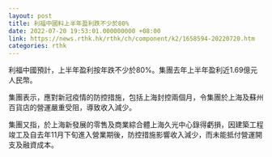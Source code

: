 ```yaml
---
layout: post
title: 利福中國料上半年盈利跌不少於80%
date: 2022-07-20 19:53:01.000000000 +08:00
link: https://news.rthk.hk/rthk/ch/component/k2/1658594-20220720.htm
categories: rthk
---
```


利福中國預計，上半年盈利按年跌不少於80%。集團去年上半年盈利近1.69億元人民幣。

集團表示，應對新冠疫情的防控措施，包括上海封控兩個月，令集團於上海及蘇州百貨店的營運嚴重受阻，導致收入減少。

集團又指，於上海新發展的零售及商業綜合體上海久光中心錄得虧損，因建築工程竣工及自去年11月下旬進入營業期後，防控措施影響收入減少，而未能抵付營運開支及融資成本。
